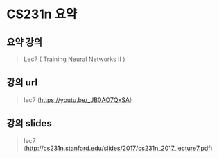 CS231n 요약
==================
요약 강의
----------------
> Lec7 ( Training Neural Networks II )



강의 url
------------------------
> lec7 (https://youtu.be/_JB0AO7QxSA)



강의 slides
------------------------
> lec7 (http://cs231n.stanford.edu/slides/2017/cs231n_2017_lecture7.pdf)


